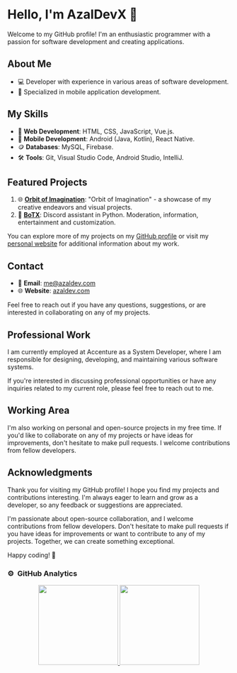 # Hello, I'm AzalDevX 👋

Welcome to my GitHub profile! I'm an enthusiastic programmer with a passion for software development and creating applications.

## About Me

- 💻 Developer with experience in various areas of software development.
- 📱 Specialized in mobile application development.

## My Skills

- 💼 **Web Development**: HTML, CSS, JavaScript, Vue.js.
- 📱 **Mobile Development**: Android (Java, Kotlin), React Native.
- 🪙 **Databases**: MySQL, Firebase.
- 🛠️ **Tools**: Git, Visual Studio Code, Android Studio, IntelliJ.

## Featured Projects

1. 🌐 **[Orbit of Imagination](https://github.com/AzalDevX/orbit-of-imagination)**: "Orbit of Imagination" - a showcase of my creative endeavors and visual projects.
2. 🤖 **[BoTX](https://github.com/AzalDevX/botx-discord-app)**: Discord assistant in Python. Moderation, information, entertainment and customization.

You can explore more of my projects on my [GitHub profile](https://github.com/AzalDevX) or visit my [personal website](https://azaldev.com) for additional information about my work.

## Contact

- 📧 **Email**: me@azaldev.com
- 🌐 **Website**: [azaldev.com](https://azaldev.com)

Feel free to reach out if you have any questions, suggestions, or are interested in collaborating on any of my projects.

## Professional Work

I am currently employed at Accenture as a System Developer, where I am responsible for designing, developing, and maintaining various software systems.

If you're interested in discussing professional opportunities or have any inquiries related to my current role, please feel free to reach out to me.

## Working Area

I'm also working on personal and open-source projects in my free time. If you'd like to collaborate on any of my projects or have ideas for improvements, don't hesitate to make pull requests. I welcome contributions from fellow developers.

## Acknowledgments

Thank you for visiting my GitHub profile! I hope you find my projects and contributions interesting. I'm always eager to learn and grow as a developer, so any feedback or suggestions are appreciated.

I'm passionate about open-source collaboration, and I welcome contributions from fellow developers. Don't hesitate to make pull requests if you have ideas for improvements or want to contribute to any of my projects. Together, we can create something exceptional.

Happy coding! 🚀

### ⚙️ &nbsp;GitHub Analytics

<p align="center">
<a href="https://github.com/AzalDevX">
  <img height="180em" src="https://github-readme-stats-eight-theta.vercel.app/api?username=AzalDevX&show_icons=true&theme=algolia&include_all_commits=true&count_private=true"/>
  <img height="180em" src="https://github-readme-stats-eight-theta.vercel.app/api/top-langs/?username=AzalDevX&layout=compact&langs_count=8&theme=algolia"/>
</a>
</p>
